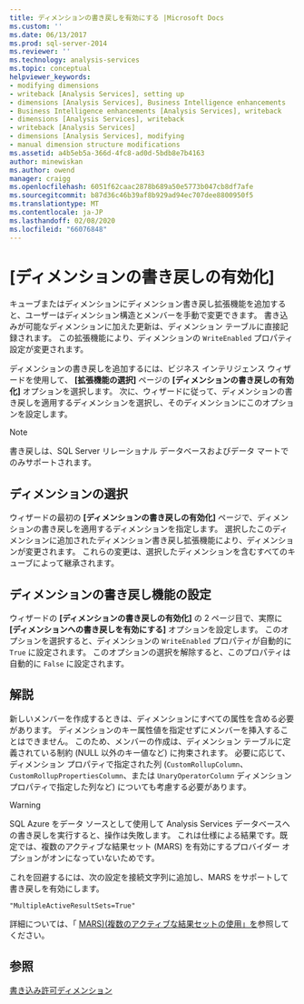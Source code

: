 ```yaml
---
title: ディメンションの書き戻しを有効にする |Microsoft Docs
ms.custom: ''
ms.date: 06/13/2017
ms.prod: sql-server-2014
ms.reviewer: ''
ms.technology: analysis-services
ms.topic: conceptual
helpviewer_keywords:
- modifying dimensions
- writeback [Analysis Services], setting up
- dimensions [Analysis Services], Business Intelligence enhancements
- Business Intelligence enhancements [Analysis Services], writeback
- dimensions [Analysis Services], writeback
- writeback [Analysis Services]
- dimensions [Analysis Services], modifying
- manual dimension structure modifications
ms.assetid: a4b5eb5a-366d-4fc8-ad0d-5bdb8e7b4163
author: minewiskan
ms.author: owend
manager: craigg
ms.openlocfilehash: 6051f62caac2878b689a50e5773b047cb8df7afe
ms.sourcegitcommit: b87d36c46b39af8b929ad94ec707dee8800950f5
ms.translationtype: MT
ms.contentlocale: ja-JP
ms.lasthandoff: 02/08/2020
ms.locfileid: "66076848"
---
```

# <a name="enable-dimension-writeback"></a>[ディメンションの書き戻しの有効化]
  キューブまたはディメンションにディメンション書き戻し拡張機能を追加すると、ユーザーはディメンション構造とメンバーを手動で変更できます。 書き込みが可能なディメンションに加えた更新は、ディメンション テーブルに直接記録されます。 この拡張機能により、ディメンションの `WriteEnabled` プロパティ設定が変更されます。  
  
 ディメンションの書き戻しを追加するには、ビジネス インテリジェンス ウィザードを使用して、 **[拡張機能の選択]** ページの **[ディメンションの書き戻しの有効化]** オプションを選択します。 次に、ウィザードに従って、ディメンションの書き戻しを適用するディメンションを選択し、そのディメンションにこのオプションを設定します。  
  
> [!NOTE]  
>  書き戻しは、SQL Server リレーショナル データベースおよびデータ マートでのみサポートされます。  
  
## <a name="selecting-a-dimension"></a>ディメンションの選択  
 ウィザードの最初の **[ディメンションの書き戻しの有効化]** ページで、ディメンションの書き戻しを適用するディメンションを指定します。 選択したこのディメンションに追加されたディメンション書き戻し拡張機能により、ディメンションが変更されます。 これらの変更は、選択したディメンションを含むすべてのキューブによって継承されます。  
  
## <a name="setting-dimension-writeback-capability"></a>ディメンションの書き戻し機能の設定  
 ウィザードの **[ディメンションの書き戻しの有効化]** の 2 ページ目で、実際に **[ディメンションへの書き戻しを有効にする]** オプションを設定します。 このオプションを選択すると、ディメンションの `WriteEnabled` プロパティが自動的に `True` に設定されます。 このオプションの選択を解除すると、このプロパティは自動的に `False` に設定されます。  
  
## <a name="remarks"></a>解説  
 新しいメンバーを作成するときは、ディメンションにすべての属性を含める必要があります。 ディメンションのキー属性値を指定せずにメンバーを挿入することはできません。 このため、メンバーの作成は、ディメンション テーブルに定義されている制約 (NULL 以外のキー値など) に拘束されます。 必要に応じて、ディメンション プロパティで指定された列 (`CustomRollupColumn`、`CustomRollupPropertiesColumn`、または `UnaryOperatorColumn` ディメンション プロパティで指定した列など) についても考慮する必要があります。  
  
> [!WARNING]  
>  SQL Azure をデータ ソースとして使用して Analysis Services データベースへの書き戻しを実行すると、操作は失敗します。 これは仕様による結果です。既定では、複数のアクティブな結果セット (MARS) を有効にするプロバイダー オプションがオンになっていないためです。  
>   
>  これを回避するには、次の設定を接続文字列に追加し、MARS をサポートして書き戻しを有効にします。  
>   
>  `"MultipleActiveResultSets=True"`  
>   
>  詳細については、「 [MARS&#41;&#40;複数のアクティブな結果セットの使用」を](../../relational-databases/native-client/features/using-multiple-active-result-sets-mars.md)参照してください。  
  
## <a name="see-also"></a>参照  
 [書き込み許可ディメンション](../multidimensional-models-olap-logical-dimension-objects/write-enabled-dimensions.md)  
  
  
